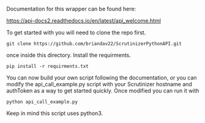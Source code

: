 
Documentation for this wrapper can be found here: 

https://api-docs2.readthedocs.io/en/latest/api_welcome.html

To get started with you will need to clone the repo first. 

```git clone https://github.com/briandav22/ScrutinizerPythonAPI.git```

once inside this directory. Install the requirments. 

```pip install -r requirments.txt``` 

You can now build your own script following the documentation, or you can modify the api_call_example.py script with your Scrutinizer hostname and authToken as a way to get started quickly. Once modified you can run it with 

```python api_call_example.py```

Keep in mind this script uses python3. 


